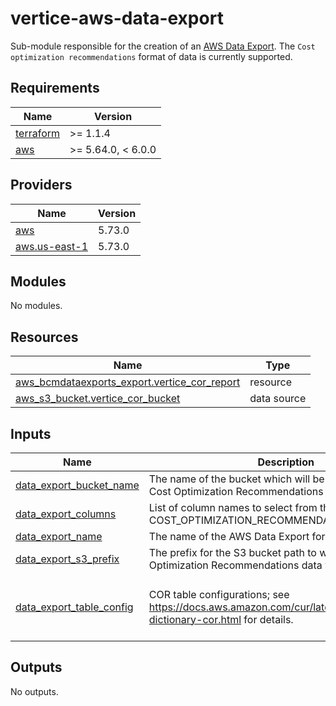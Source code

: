 # vertice-aws-data-export

Sub-module responsible for the creation of an [AWS Data Export](https://docs.aws.amazon.com/cur/latest/userguide/what-is-data-exports.html). The `Cost optimization recommendations` format of data is currently supported.

<!-- BEGIN_TF_DOCS -->
## Requirements

| Name | Version             |
|------|---------------------|
| <a name="requirement_terraform"></a> [terraform](#requirement\_terraform) | >= 1.1.4            |
| <a name="requirement_aws"></a> [aws](#requirement\_aws) | >= 5.64.0, < 6.0.0 |

## Providers

| Name | Version  |
|------|----------|
| <a name="provider_aws"></a> [aws](#provider\_aws) | 5.73.0 |
| <a name="provider_aws.us-east-1"></a> [aws.us-east-1](#provider\_aws.us-east-1) | 5.73.0 |

## Modules

No modules.

## Resources

| Name | Type |
|------|------|
| [aws_bcmdataexports_export.vertice_cor_report](https://registry.terraform.io/providers/hashicorp/aws/latest/docs/resources/bcmdataexports_export) | resource |
| [aws_s3_bucket.vertice_cor_bucket](https://registry.terraform.io/providers/hashicorp/aws/latest/docs/data-sources/s3_bucket) | data source |

## Inputs

| Name | Description | Type | Default | Required |
|------|-------------|------|---------|:--------:|
| <a name="input_data_export_bucket_name"></a> [data\_export\_bucket\_name](#input\_data\_export\_bucket\_name) | The name of the bucket which will be used to store the Cost Optimization Recommendations data for Vertice. | `string` | n/a | yes |
| <a name="input_data_export_columns"></a> [data\_export\_columns](#input\_data\_export\_columns) | List of column names to select from the COST\_OPTIMIZATION\_RECOMMENDATIONS table. | `list(string)` | `[]` | no |
| <a name="input_data_export_name"></a> [data\_export\_name](#input\_data\_export\_name) | The name of the AWS Data Export for Vertice. | `string` | `"vertice-cor-report"` | no |
| <a name="input_data_export_s3_prefix"></a> [data\_export\_s3\_prefix](#input\_data\_export\_s3\_prefix) | The prefix for the S3 bucket path to where the Cost Optimization Recommendations data will be saved. | `string` | n/a | yes |
| <a name="input_data_export_table_config"></a> [data\_export\_table\_config](#input\_data\_export\_table\_config) | COR table configurations; see https://docs.aws.amazon.com/cur/latest/userguide/table-dictionary-cor.html for details. | <pre>object({<br>    INCLUDE_ALL_RECOMMENDATIONS = string<br>    FILTER                      = string<br>  })</pre> | <pre>{<br>  "FILTER": "{}",<br>  "INCLUDE_ALL_RECOMMENDATIONS": "TRUE"<br>}</pre> | no |

## Outputs

No outputs.
<!-- END_TF_DOCS -->

